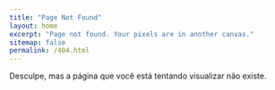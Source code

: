 ```yaml
---
title: "Page Not Found"
layout: home
excerpt: "Page not found. Your pixels are in another canvas."
sitemap: false
permalink: /404.html
---
```


Desculpe, mas a página que você está tentando visualizar não existe.
